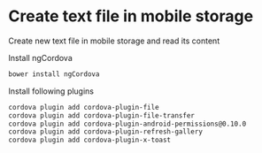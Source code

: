 Create text file in mobile storage
==============

Create new text file in mobile storage and read its content

Install ngCordova

```bash
bower install ngCordova
```

Install following plugins

```bash
cordova plugin add cordova-plugin-file
cordova plugin add cordova-plugin-file-transfer
cordova plugin add cordova-plugin-android-permissions@0.10.0
cordova plugin add cordova-plugin-refresh-gallery
cordova plugin add cordova-plugin-x-toast
```